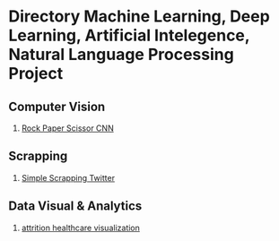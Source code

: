 # Directory Machine Learning, Deep Learning, Artificial Intelegence, Natural Language Processing Project


## Computer Vision

1. [Rock Paper Scissor CNN](https://github.com/Rickyarians/Rock-Paper-Scissors-Image-Classification-Using-CNN)

## Scrapping

1. [Simple Scrapping Twitter](https://github.com/Rickyarians/Simple-scrapping-twitter)

## Data Visual & Analytics

1. [attrition healthcare visualization](https://github.com/Rickyarians/attrition-healthcare-visualization)
